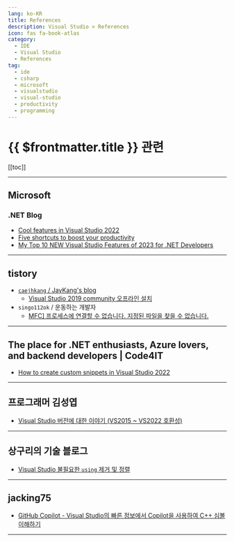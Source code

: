 ```yaml
---
lang: ko-KR
title: References
description: Visual Studio > References
icon: fas fa-book-atlas
category:
  - IDE
  - Visual Studio
  - References
tag:
  - ide
  - csharp
  - microsoft
  - visualstudio
  - visual-studio
  - productivity
  - programming
---
```


# {{ $frontmatter.title }} 관련

[[toc]]

---

## <FontIcon icon="fa-brands fa-microsoft"/>Microsoft

### <FontIcon icon="iconfont icon-dotnet"/>.NET Blog

- [Cool features in Visual Studio 2022](https://devblogs.microsoft.com/visualstudio/cool-features-in-visual-studio-2022/)
- [Five shortcuts to boost your productivity](https://devblogs.microsoft.com/visualstudio/the-visual-studio-editor-can-do-that/)
- [My Top 10 NEW Visual Studio Features of 2023 for .NET Developers](https://devblogs.microsoft.com/dotnet/my-top-10-new-visual-studio-features-of-2023-for-dotnet-developers/)

---

## tistory

- [`caejhkang` / JayKang's blog](https://caejhkang.tistory.com/m/)
  - [Visual Studio 2019 community 오프라인 설치](https://caejhkang.tistory.com/m/14)
  <!-- END: caejhkang-->
- `singo112ok` / 운동하는 개발자
  - [MFC\] 프로세스에 연결할 수 없습니다. 지정된 파일을 찾을 수 없습니다.](https://singo112ok.tistory.com/m/284)
  <!-- END: singo112ok -->
<!-- END: tistory.com -->

---

## The place for .NET enthusiasts, Azure lovers, and backend developers | Code4IT

- [How to create custom snippets in Visual Studio 2022](https://www.code4it.dev/blog/custom-snippets-visualstudio2022)

<!-- END: code4it.dev -->

---

## 프로그래머 김성엽

- [Visual Studio 버전에 대한 이야기 (VS2015 ~ VS2022 호환성)](https://m.blog.naver.com/tipsware/223609020156)

<!-- END: tipsware (blog.naver.com) -->

---

## 상구리의 기술 블로그

- [Visual Studio 불필요한 `using` 제거 및 정렬](https://skyer9.pe.kr/wordpress/?p=9533)

<!-- END: skyer9.pe.kr -->

---

## jacking75

- [GitHub Copilot - Visual Studio의 빠른 정보에서 Copilot을 사용하여 C++ 심볼 이해하기](https://jacking75.github.io/tech-ai_20241102/)

<!-- END: jacking75.github.io -->

---

<TagLinks />